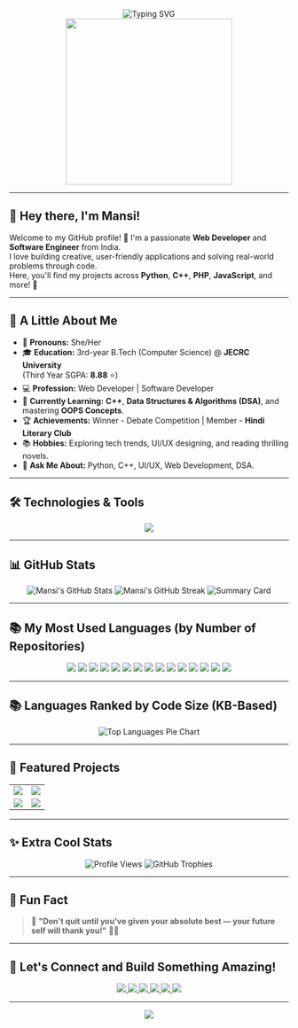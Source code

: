 <!-- Typing Animation -->
<div align="center">
  <img src="https://readme-typing-svg.demolab.com?font=Fira+Code&weight=700&size=20&pause=1000&color=F7F7F7&background=0D1117&center=true&vCenter=true&width=435&lines=Hi%2C+I'm+Mansi!;Web+Developer+%7C+Python+Enthusiast;C%2B%2B+Explorer+%7C+Problem+Solver;Always+Learning+%7C+Creating+%7C+Building" alt="Typing SVG" />
</div>

<!-- Cool GIF -->
<div align="center">
  <img src="https://media.giphy.com/media/du3J3cXyzhj75IOgvA/giphy.gif" width="300" />
</div>

---

## 👋 Hey there, I'm Mansi!

Welcome to my GitHub profile! 🌸 I'm a passionate **Web Developer** and **Software Engineer** from India.  
I love building creative, user-friendly applications and solving real-world problems through code.  
Here, you'll find my projects across **Python**, **C++**, **PHP**, **JavaScript**, and more! 🚀

---

## 🚀 A Little About Me
- 🌸 **Pronouns:** She/Her
- 🎓 **Education:** 3rd-year B.Tech (Computer Science) @ **JECRC University**  
  (Third Year SGPA: **8.88** ⭐)
- 💻 **Profession:** Web Developer | Software Developer
- 📖 **Currently Learning:** **C++**, **Data Structures & Algorithms (DSA)**, and mastering **OOPS Concepts**.
- 🏆 **Achievements:** Winner - Debate Competition | Member - **Hindi Literary Club**
- 📚 **Hobbies:** Exploring tech trends, UI/UX designing, and reading thrilling novels.
- 💬 **Ask Me About:** Python, C++, UI/UX, Web Development, DSA.

---

## 🛠️ Technologies & Tools
<div align="center">
  <img src="https://skillicons.dev/icons?i=html,css,php,js,react,python,cpp,c,mysql,bootstrap,tailwind,git,github,vscode,idea,figma,aws,gcp,java,nodejs" />
</div>

---

## 📊 GitHub Stats
<div align="center">
  <img src="https://github-readme-stats.vercel.app/api?username=Mansiiiiiiiiiiiiiiiii&show_icons=true&theme=tokyonight&hide_border=true" alt="Mansi's GitHub Stats" />
  <img src="https://github-readme-streak-stats.herokuapp.com/?user=Mansiiiiiiiiiiiiiiiii&theme=tokyonight&hide_border=true" alt="Mansi's GitHub Streak" />
  <img src="https://github-profile-summary-cards.vercel.app/api/cards/profile-details?username=Mansiiiiiiiiiiiiiiiii&theme=tokyonight" alt="Summary Card" />
</div>

---

## 📚 My Most Used Languages (by Number of Repositories)

<div align="center">
  <img src="https://img.shields.io/badge/C++-8%20Repositories-blue?style=for-the-badge&logo=cpp&logoColor=white" />
  <img src="https://img.shields.io/badge/Python-5%20Repositories-yellow?style=for-the-badge&logo=python&logoColor=white" />
  <img src="https://img.shields.io/badge/C-3%20Repositories-lightgrey?style=for-the-badge&logo=c&logoColor=white" />
  <img src="https://img.shields.io/badge/MySQL-4%20Repositories-4479A1?style=for-the-badge&logo=mysql&logoColor=white" />
  <img src="https://img.shields.io/badge/Cython-2%20Repositories-9cf?style=for-the-badge&logo=cython&logoColor=white" />
  <img src="https://img.shields.io/badge/HTML-4%20Repositories-orange?style=for-the-badge&logo=html5&logoColor=white" />
  <img src="https://img.shields.io/badge/CSS-3%20Repositories-blueviolet?style=for-the-badge&logo=css3&logoColor=white" />
  <img src="https://img.shields.io/badge/PHP-2%20Repositories-777BB4?style=for-the-badge&logo=php&logoColor=white" />
  <img src="https://img.shields.io/badge/Smarty-1%20Repository-lightgreen?style=for-the-badge&logo=smarty&logoColor=white" />
  <img src="https://img.shields.io/badge/PowerShell-2%20Repositories-5391FE?style=for-the-badge&logo=powershell&logoColor=white" />
  <img src="https://img.shields.io/badge/Java-2%20Repositories-red?style=for-the-badge&logo=openjdk&logoColor=white" />
  <img src="https://img.shields.io/badge/Fortran-1%20Repository-734f96?style=for-the-badge&logo=fortran&logoColor=white" />
  <img src="https://img.shields.io/badge/Meson-1%20Repository-darkgreen?style=for-the-badge&logo=meson&logoColor=white" />
  <img src="https://img.shields.io/badge/Batchfile-1%20Repository-006400?style=for-the-badge&logo=windows&logoColor=white" />
  <img src="https://img.shields.io/badge/Hack-1%20Repository-00bfff?style=for-the-badge&logo=hackthebox&logoColor=white" />
</div>

---

## 📚 Languages Ranked by Code Size (KB-Based)

<div align="center">
  <img src="https://github-readme-stats.vercel.app/api/top-langs/?username=Mansiiiiiiiiiiiiiiiii&layout=pie&langs_count=20&theme=tokyonight&hide_border=true" alt="Top Languages Pie Chart" />
</div>

---

## 🌟 Featured Projects
<table align="center">
  <tr>
    <td>
      <a href="https://github.com/Mansiiiiiiiiiiiiiiiii/LeetCode-GfG">
        <img src="https://github-readme-stats.vercel.app/api/pin/?username=Mansiiiiiiiiiiiiiiiii&repo=LeetCode&theme=tokyonight" />
      </a>
    </td>
    <td>
      <a href="https://github.com/Mansiiiiiiiiiiiiiiiii/Node-JS">
        <img src="https://github-readme-stats.vercel.app/api/pin/?username=Mansiiiiiiiiiiiiiiiii&repo=Node-JS-Page&theme=tokyonight" />
      </a>
    </td>
  </tr>
  <tr>
    <td>
      <a href="https://github.com/Mansiiiiiiiiiiiiiiiii/Adv-Java">
        <img src="https://github-readme-stats.vercel.app/api/pin/?username=Mansiiiiiiiiiiiiiiiii&repo=Adv-Java&theme=tokyonight" />
      </a>
    </td>
    <td>
      <a href="https://github.com/Mansiiiiiiiiiiiiiiiii/C_plus_plus">
        <img src="https://github-readme-stats.vercel.app/api/pin/?username=Mansiiiiiiiiiiiiiiiii&repo=C_plus_plus&theme=tokyonight" />
      </a>
    </td>
  </tr>
</table>

---

## ✨ Extra Cool Stats
<div align="center">
  <img src="https://komarev.com/ghpvc/?username=Mansiiiiiiiiiiiiiiiii&label=Profile%20Views&color=0e75b6&style=flat" alt="Profile Views" />
  <img src="https://github-profile-trophy.vercel.app/?username=Mansiiiiiiiiiiiiiiiii&theme=darkhub&no-frame=true&margin-w=15&column=7" alt="GitHub Trophies" />
</div>

---

## 🌟 Fun Fact
> 💬 **"Don't quit until you’ve given your absolute best — your future self will thank you!"** 💪✨

---

## 📢 Let's Connect and Build Something Amazing!
<div align="center">
  <a href="mailto:mansi15094@gmail.com">
    <img src="https://img.shields.io/badge/-Email-D14836?style=for-the-badge&logo=gmail&logoColor=white" />
  </a>
  <a href="https://linkedin.com/in/mansi-kumari-18b33b246" target="_blank">
    <img src="https://img.shields.io/badge/-LinkedIn-0077B5?style=for-the-badge&logo=linkedin&logoColor=white" />
  </a>
  <a href="https://github.com/Mansiiiiiiiiiiiiiiiii" target="_blank">
    <img src="https://img.shields.io/badge/-GitHub-181717?style=for-the-badge&logo=github&logoColor=white" />
  </a>
  <a href="https://auth.geeksforgeeks.org/user/mansi1rg2z" target="_blank">
    <img src="https://img.shields.io/badge/-GeeksforGeeks-0F9D58?style=for-the-badge&logo=geeksforgeeks&logoColor=white" />
  </a>
  <a href="https://leetcode.com/ThFanPRetH/" target="_blank">
    <img src="https://img.shields.io/badge/-LeetCode-FFA116?style=for-the-badge&logo=leetcode&logoColor=white" />
  </a>
  <a href="https://www.codechef.com/users/kumarimansi003" target="_blank">
    <img src="https://img.shields.io/badge/-CodeChef-5B4638?style=for-the-badge&logo=codechef&logoColor=white" />
  </a>
</div>


---

<!-- Footer Wave -->
<div align="center">
  <img src="https://capsule-render.vercel.app/api?type=waving&color=0D1117&height=100&section=footer"/>
</div>
